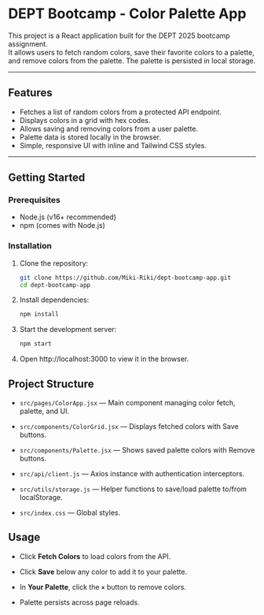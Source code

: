 # DEPT Bootcamp - Color Palette App

This project is a React application built for the DEPT 2025 bootcamp assignment.  
It allows users to fetch random colors, save their favorite colors to a palette, and remove colors from the palette. The palette is persisted in local storage.

---

## Features

- Fetches a list of random colors from a protected API endpoint.
- Displays colors in a grid with hex codes.
- Allows saving and removing colors from a user palette.
- Palette data is stored locally in the browser.
- Simple, responsive UI with inline and Tailwind CSS styles.

---

## Getting Started

### Prerequisites

- Node.js (v16+ recommended)
- npm (comes with Node.js)

### Installation

1. Clone the repository:

   ```bash
   git clone https://github.com/Miki-Riki/dept-bootcamp-app.git
   cd dept-bootcamp-app

2. Install dependencies:
    ```bash
    npm install

3. Start the development server:
   ```bash
   npm start
   
4. Open http://localhost:3000 to view it in the browser.

## Project Structure
<ul data-start="1211" data-end="1647">
<li data-start="1211" data-end="1293">
<p data-start="1213" data-end="1293"><code data-start="1213" data-end="1237">src/pages/ColorApp.jsx</code> — Main component managing color fetch, palette, and UI.</p>
</li>
<li data-start="1294" data-end="1371">
<p data-start="1296" data-end="1371"><code data-start="1296" data-end="1326">src/components/ColorGrid.jsx</code> — Displays fetched colors with Save buttons.</p>
</li>
<li data-start="1372" data-end="1452">
<p data-start="1374" data-end="1452"><code data-start="1374" data-end="1402">src/components/Palette.jsx</code> — Shows saved palette colors with Remove buttons.</p>
</li>
<li data-start="1453" data-end="1525">
<p data-start="1455" data-end="1525"><code data-start="1455" data-end="1474">src/api/client.js</code> — Axios instance with authentication interceptors.</p>
</li>
<li data-start="1526" data-end="1612">
<p data-start="1528" data-end="1612"><code data-start="1528" data-end="1550">src/utils/storage.js</code> — Helper functions to save/load palette to/from localStorage.</p>
</li>
<li data-start="1613" data-end="1647">
<p data-start="1615" data-end="1647"><code data-start="1615" data-end="1630">src/index.css</code> — Global styles.</p>
</li>
</ul>

## Usage
<ul data-start="1664" data-end="1877">
<li data-start="1664" data-end="1717">
<p data-start="1666" data-end="1717">Click <strong data-start="1672" data-end="1688">Fetch Colors</strong> to load colors from the API.</p>
</li>
<li data-start="1718" data-end="1777">
<p data-start="1720" data-end="1777">Click <strong data-start="1726" data-end="1734">Save</strong> below any color to add it to your palette.</p>
</li>
<li data-start="1778" data-end="1837">
<p data-start="1780" data-end="1837">In <strong data-start="1783" data-end="1799">Your Palette</strong>, click the <b><code>×</code></b> button to remove colors.</p>
</li>
<li data-start="1838" data-end="1877">
<p data-start="1840" data-end="1877">Palette persists across page reloads.</p>
</li>
</ul>
